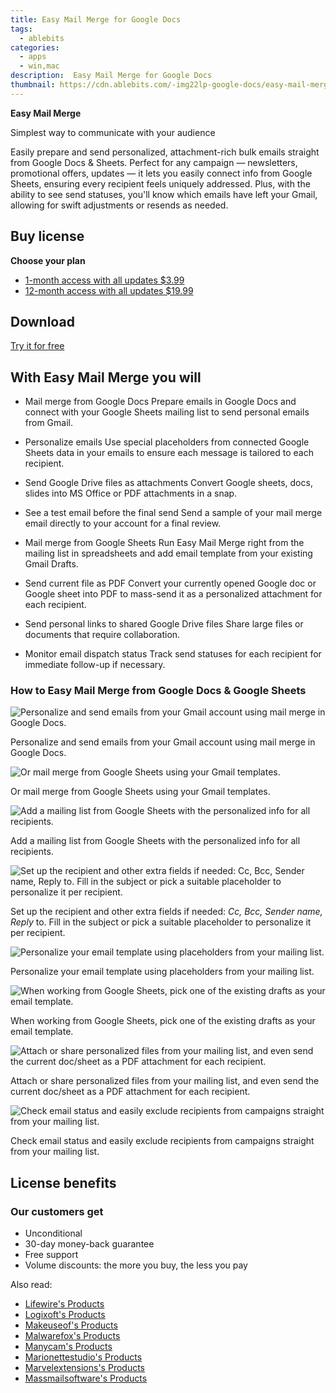 ```yaml
---
title: Easy Mail Merge for Google Docs
tags: 
  - ablebits
categories: 
  - apps
  - win,mac
description:  Easy Mail Merge for Google Docs
thumbnail: https://cdn.ablebits.com/-img22lp-google-docs/easy-mail-merge/easy-mail-merge-google-docs.png
---
```


**Easy Mail Merge**

Simplest way to communicate with your audience

Easily prepare and send personalized, attachment-rich bulk emails straight from Google Docs & Sheets. Perfect for any campaign — newsletters, promotional offers, updates — it lets you easily connect info from Google Sheets, ensuring every recipient feels uniquely addressed. Plus, with the ability to see send statuses, you'll know which emails have left your Gmail, allowing for swift adjustments or resends as needed.

## Buy license

**Choose your plan**

- [1-month access with all updates $3.99](https://secure.2checkout.com/order/checkout.php?PRODS=45138620&QTY=1&CART=1&AFFILIATE=108875&CARD=2&DESIGN_TYPE=2&SHORT_FORM=1&CLEAN_CART=ALL&SRC=website)
- [12-month access with all updates $19.99](https://secure.2checkout.com/order/checkout.php?PRODS=44706370&QTY=1&CART=1&AFFILIATE=108875&CARD=2&DESIGN_TYPE=2&SHORT_FORM=1&COUPON=TrSbExpr-MjAdns-01&CLEAN_CART=ALL&SRC=website)

## Download

[Try it for free](https://workspace.google.com/marketplace/app/easy_mail_merge/422343725526)

## With Easy Mail Merge you will

-   Mail merge from Google Docs Prepare emails in Google Docs and connect with your Google Sheets mailing list to send personal emails from Gmail.
-   Personalize emails Use special placeholders from connected Google Sheets data in your emails to ensure each message is tailored to each recipient.
-   Send Google Drive files as attachments Convert Google sheets, docs, slides into MS Office or PDF attachments in a snap.
-   See a test email before the final send Send a sample of your mail merge email directly to your account for a final review.

-   Mail merge from Google Sheets Run Easy Mail Merge right from the mailing list in spreadsheets and add email template from your existing Gmail Drafts.
-   Send current file as PDF Convert your currently opened Google doc or Google sheet into PDF to mass-send it as a personalized attachment for each recipient.
-   Send personal links to shared Google Drive files Share large files or documents that require collaboration.
-   Monitor email dispatch status Track send statuses for each recipient for immediate follow-up if necessary.

### How to Easy Mail Merge from Google Docs & Google Sheets

 ![Personalize and send emails from your Gmail account using mail merge in Google Docs.](https://cdn.ablebits.com/-img22lp-google-docs/easy-mail-merge/easy-mail-merge-google-docs.png)

Personalize and send emails from your Gmail account using mail merge in Google Docs.

 ![Or mail merge from Google Sheets using your Gmail templates.](https://cdn.ablebits.com/-img22lp-google-docs/easy-mail-merge/easy-mail-merge-google-sheets.png)

Or mail merge from Google Sheets using your Gmail templates.

 ![Add a mailing list from Google Sheets with the personalized info for all recipients.](https://cdn.ablebits.com/-img22lp-google-docs/easy-mail-merge/add-mailing-list.png)

Add a mailing list from Google Sheets with the personalized info for all recipients.

 ![Set up the recipient and other extra fields if needed: <em>Cc, Bcc, Sender name, Reply</em> to. Fill in the subject or pick a suitable placeholder to personalize it per recipient.](https://cdn.ablebits.com/-img22lp-google-docs/easy-mail-merge/tweak-additional-fields.png)

Set up the recipient and other extra fields if needed: _Cc, Bcc, Sender name, Reply_ to. Fill in the subject or pick a suitable placeholder to personalize it per recipient.

 ![Personalize your email template using placeholders from your mailing list.](https://cdn.ablebits.com/-img22lp-google-docs/easy-mail-merge/personalize-email-template.png)

Personalize your email template using placeholders from your mailing list.

 ![When working from Google Sheets, pick one of the existing drafts as your email template.](https://cdn.ablebits.com/-img22lp-google-docs/easy-mail-merge/select-draft.png)

When working from Google Sheets, pick one of the existing drafts as your email template.

 ![Attach or share personalized files from your mailing list, and even send the current doc/sheet as a PDF attachment for each recipient.](https://cdn.ablebits.com/-img22lp-google-docs/easy-mail-merge/attach-share-files.png)

Attach or share personalized files from your mailing list, and even send the current doc/sheet as a PDF attachment for each recipient.

 ![Check email status and easily exclude recipients from campaigns straight from your mailing list.](https://cdn.ablebits.com/-img22lp-google-docs/easy-mail-merge/check-email-status.png)

Check email status and easily exclude recipients from campaigns straight from your mailing list.

## License benefits

### Our customers get

- Unconditional
- 30-day money-back guarantee
- Free support
- Volume discounts: the more you buy, the less you pay 

<ins class="adsbygoogle"
      style="display:block"
      data-ad-client="ca-pub-7571918770474297"
      data-ad-slot="8358498916"
      data-ad-format="auto"
      data-full-width-responsive="true"></ins>

<span class="atpl-alsoreadstyle">Also read:</span>
<div><ul>
<li><a href="https://tools.techidaily.com/lifewire/products/"><u>Lifewire's Products</u></a></li>
<li><a href="https://tools.techidaily.com/logixoft/products/"><u>Logixoft's Products</u></a></li>
<li><a href="https://tools.techidaily.com/makeuseof/products/"><u>Makeuseof's Products</u></a></li>
<li><a href="https://tools.techidaily.com/malwarefox/products/"><u>Malwarefox's Products</u></a></li>
<li><a href="https://tools.techidaily.com/manycam/products/"><u>Manycam's Products</u></a></li>
<li><a href="https://tools.techidaily.com/marionettestudio/products/"><u>Marionettestudio's Products</u></a></li>
<li><a href="https://tools.techidaily.com/marvelextensions/products/"><u>Marvelextensions's Products</u></a></li>
<li><a href="https://tools.techidaily.com/massmailsoftware/products/"><u>Massmailsoftware's Products</u></a></li>
</ul></div>


